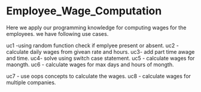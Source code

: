 # Employee_Wage_Computation
Here we apply our programming knowledge for computing wages for the employees.
we have following use cases.

uc1 -using random function check if emplyee present or absent.
uc2 - calculate daily wages from givean rate and hours.
uc3- add part time awage and time.
uc4- solve using switch case statement.
uc5 - calculate wages for maongth.
uc6 - calculate wages for max days and hours of mongth.

uc7 - use oops concepts to calculate the wages.
uc8 - calculate wages for multiple companies.

